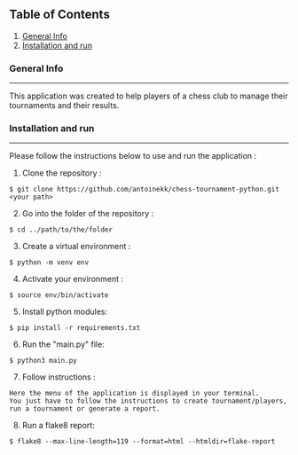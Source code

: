 ## Table of Contents
1. [General Info](#general-info)
2. [Installation and run](#installation)

### General Info
***
This application was created to help players of a chess club to manage their tournaments and their results.

### Installation and run
***
Please follow the instructions below to use and run the application :

1. Clone the repository :
```
$ git clone https://github.com/antoinekk/chess-tournament-python.git <your path>
```

2. Go into the folder of the repository :
```
$ cd ../path/to/the/folder
```

3. Create a virtual environment :
```
$ python -m venv env
```

4. Activate your environment :
```
$ source env/bin/activate
```

5. Install python modules:
```
$ pip install -r requirements.txt
```

6. Run the "main.py" file:
```
$ python3 main.py
```

7. Follow instructions :
```
Here the menu of the application is displayed in your terminal.
You just have to follow the instructions to create tournament/players, run a tournament or generate a report.
```

8. Run a flake8 report:
```
$ flake8 --max-line-length=119 --format=html --htmldir=flake-report
```
